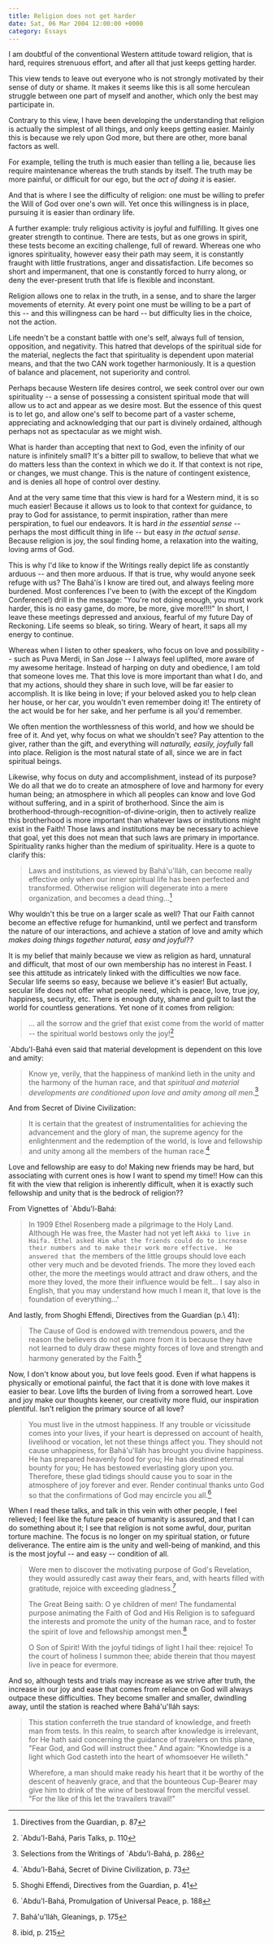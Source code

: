 ```yaml
---
title: Religion does not get harder
date: Sat, 06 Mar 2004 12:00:00 +0000
category: Essays
---
```


I am doubtful of the conventional Western attitude toward religion, that
is hard, requires strenuous effort, and after all that just keeps
getting harder.

This view tends to leave out everyone who is not strongly motivated by
their sense of duty or shame.  It makes it seems like this is all some
herculean struggle between one part of myself and another, which only
the best may participate in.

Contrary to this view, I have been developing the understanding that
religion is actually the simplest of all things, and only keeps getting
easier.  Mainly this is because we rely upon God more, but there are
other, more banal factors as well.

For example, telling the truth is much easier than telling a lie,
because lies require maintenance whereas the truth stands by itself.
The truth may be more painful, or difficult for our ego, but the *act of
doing it* is easier.

And that is where I see the difficulty of religion: one must be willing
to prefer the Will of God over one's own will.  Yet once this
willingness is in place, pursuing it is easier than ordinary life.

A further example: truly religious activity is joyful and fulfilling.
It gives one greater strength to continue.  There are tests, but as one
grows in spirit, these tests become an exciting challenge, full of
reward.  Whereas one who ignores spirituality, however easy their path
may seem, it is constantly fraught with little frustrations, anger and
dissatisfaction.  Life becomes so short and impermanent, that one is
constantly forced to hurry along, or deny the ever-present truth that
life is flexible and inconstant.

Religion allows one to relax in the truth, in a sense, and to share the
larger movements of eternity.  At every point one must be willing to be
a part of this -- and this willingness can be hard -- but difficulty
lies in the choice, not the action.

Life needn't be a constant battle with one's self, always full of
tension, opposition, and negativity.  This hatred that develops of the
spiritual side for the material, neglects the fact that spirituality is
dependent upon material means, and that the two CAN work together
harmoniously.  It is a question of balance and placement, not
superiority and control.

Perhaps because Western life desires control, we seek control over our
own spirituality -- a sense of possessing a consistent spiritual mode
that will allow us to act and appear as we desire most.  But the essence
of this quest is to let go, and allow one's self to become part of a
vaster scheme, appreciating and acknowledging that our part is divinely
ordained, although perhaps not as spectacular as we might wish.

What is harder than accepting that next to God, even the infinity of our
nature is infinitely small?  It's a bitter pill to swallow, to believe
that what we do matters less than the context in which we do it.  If
that context is not ripe, or changes, we must change.  This is the
nature of contingent existence, and is denies all hope of control over
destiny.

And at the very same time that this view is hard for a Western mind, it
is so much easier!  Because it allows us to look to that context for
guidance, to pray to God for assistance, to permit inspiration, rather
than mere perspiration, to fuel our endeavors.  It is hard *in the
essential sense* -- perhaps the most difficult thing in life -- but easy
*in the actual sense*.  Because religion is joy, the soul finding home, a
relaxation into the waiting, loving arms of God.

This is why I'd like to know if the Writings really depict life as
constantly arduous -- and then more arduous.  If that is true, why would
anyone seek refuge with us?  The Bahá'ís I know are tired out, and
always feeling more burdened.  Most conferences I've been to (with the
except of the Kingdom Conference!) drill in the message: "You're not
doing enough, you must work harder, this is no easy game, do more, be
more, give more!!!!"  In short, I leave these meetings depressed and
anxious, fearful of my future Day of Reckoning.  Life seems so bleak, so
tiring.  Weary of heart, it saps all my energy to continue.

Whereas when I listen to other speakers, who focus on love and
possibility -- such as Puva Merdi, in San Jose -- I always feel
uplifted, more aware of my awesome heritage.  Instead of harping on duty
and obedience, I am told that someone loves me.  That this love is more
important than what I do, and that my actions, should they share in such
love, will be far easier to accomplish.  It is like being in love; if
your beloved asked you to help clean her house, or her car, you wouldn't
even remember doing it!  The entirety of the act would be for her sake,
and her perfume is all you'd remember.

We often mention the worthlessness of this world, and how we should be
free of it.  And yet, why focus on what we shouldn't see?  Pay attention
to the giver, rather than the gift, and everything will *naturally,
easily, joyfully* fall into place.  Religion is the most natural state of
all, since we are in fact spiritual beings.

Likewise, why focus on duty and accomplishment, instead of its purpose?
We do all that we do to create an atmosphere of love and harmony for
every human being; an atmosphere in which all peoples can know and love
God without suffering, and in a spirit of brotherhood.  Since the aim is
brotherhood-through-recognition-of-divine-origin, then to actively
realize this brotherhood is more important than whatever laws or
institutions might exist in the Faith!  Those laws and institutions may
be necessary to achieve that goal, yet this does not mean that such laws
are primary in importance.  Spirituality ranks higher than the medium of
spirituality.  Here is a quote to clarify this:

> Laws and institutions, as viewed by Bahá'u'lláh, can become really
> effective only when our inner spiritual life has been perfected and
> transformed.  Otherwise religion will degenerate into a mere
> organization, and becomes a dead thing...[^1]

Why wouldn't this be true on a larger scale as well?  That our Faith
cannot become an effective refuge for humankind, until we perfect and
transform the nature of our interactions, and achieve a station of love
and amity which *makes doing things together natural, easy and joyful??*

It is my belief that mainly because we view as religion as hard,
unnatural and difficult, that most of our own membership has no interest
in Feast.  I see this attitude as intricately linked with the
difficulties we now face.  Secular life seems so easy, because we
believe it's easier!  But actually, secular life does not offer what
people need, which is peace, love, true joy, happiness, security, etc.
There is enough duty, shame and guilt to last the world for countless
generations.  Yet none of it comes from religion:

> ... all the sorrow and the grief that exist come from the world of
> matter -- the spiritual world bestows only the joy![^2]

`Abdu'l-Bahá even said that material development is dependent on this
love and amity:

> Know ye, verily, that the happiness of mankind lieth in the unity and
> the harmony of the human race, and that *spiritual and material
> developments are conditioned upon love and amity among all men*.[^3]

And from Secret of Divine Civilization:

> It is certain that the greatest of instrumentalities for achieving the
> advancement and the glory of man, the supreme agency for the
> enlightenment and the redemption of the world, is love and fellowship
> and unity among all the members of the human race.[^4]

Love and fellowship are easy to do!  Making new friends may be hard, but
associating with current ones is how I want to spend my time!!  How can
this fit with the view that religion is inherently difficult, when it is
exactly such fellowship and unity that is the bedrock of religion??

From Vignettes of `Abdu'l-Bahá:

> In 1909 Ethel Rosenberg made a pilgrimage to the Holy Land. Although
> He was free, the Master had not yet left `Akká to live in Haifa.
> Ethel asked Him what the friends could do to increase their numbers
> and to make their work more effective.  He answered that `the members
> of the little groups should love each other very much and be devoted
> friends.  The more they loved each other, the more the meetings would
> attract and draw others, and the more they loved, the more their
> influence would be felt... I say also in English, that you may
> understand how much I mean it, that love is the foundation of
> everything...'

And lastly, from Shoghi Effendi, Directives from the Guardian (p.\ 41):

> The Cause of God is endowed with tremendous powers, and the reason the
> believers do not gain more from it is because they have not learned to
> duly draw these mighty forces of love and strength and harmony
> generated by the Faith.[^5]

Now, I don't know about you, but love feels good.  Even if what happens
is physically or emotional painful, the fact that it is done with love
makes it easier to bear.  Love lifts the burden of living from a
sorrowed heart.  Love and joy make our thoughts keener, our creativity
more fluid, our inspiration plentiful.  Isn't religion the primary
source of all love?

> You must live in the utmost happiness.  If any trouble or vicissitude
> comes into your lives, if your heart is depressed on account of
> health, livelihood or vocation, let not these things affect you.  They
> should not cause unhappiness, for Bahá'u'lláh has brought you divine
> happiness.  He has prepared heavenly food for you; He has destined
> eternal bounty for you; He has bestowed everlasting glory upon you.
> Therefore, these glad tidings should cause you to soar in the
> atmosphere of joy forever and ever. Render continual thanks unto God
> so that the confirmations of God may encircle you all.[^6]

When I read these talks, and talk in this vein with other people, I feel
relieved; I feel like the future peace of humanity is assured, and that
I can do something about it; I see that religion is not some awful,
dour, puritan torture machine.  The focus is no longer on my spiritual
station, or future deliverance.  The entire aim is the unity and
well-being of mankind, and this is the most joyful -- and easy --
condition of all.

> Were men to discover the motivating purpose of God's Revelation, they
> would assuredly cast away their fears, and, with hearts filled with
> gratitude, rejoice with exceeding gladness.[^7]
> 
> The Great Being saith: O ye children of men! The fundamental purpose
> animating the Faith of God and His Religion is to safeguard the
> interests and promote the unity of the human race, and to foster the
> spirit of love and fellowship amongst men.[^8]
> 
> O Son of Spirit!  With the joyful tidings of light I hail thee:
> rejoice!  To the court of holiness I summon thee; abide therein that
> thou mayest live in peace for evermore.

And so, although tests and trials may increase as we strive after truth,
the increase in our joy and ease that comes from reliance on God will
always outpace these difficulties.  They become smaller and smaller,
dwindling away, until the station is reached where Bahá'u'lláh says:

> This station conferreth the true standard of knowledge, and freeth man
> from tests.  In this realm, to search after knowledge is irrelevant,
> for He hath said concerning the guidance of travelers on this plane,
> "Fear God, and God will instruct thee."  And again: "Knowledge is a
> light which God casteth into the heart of whomsoever He willeth."
> 
> Wherefore, a man should make ready his heart that it be worthy of the
> descent of heavenly grace, and that the bounteous Cup-Bearer may give
> him to drink of the wine of bestowal from the merciful vessel. "For
> the like of this let the travailers travail!"

[^1]:  Directives from the Guardian, p. 87

[^2]:  `Abdu'l-Bahá, Paris Talks, p. 110

[^3]:   Selections from the Writings of `Abdu'l-Bahá, p. 286

[^4]:  `Abdu'l-Bahá, Secret of Divine Civilization, p. 73

[^5]:  Shoghi Effendi, Directives from the Guardian, p. 41

[^6]:  `Abdu'l-Bahá, Promulgation of Universal Peace, p. 188

[^7]:  Bahá'u'lláh, Gleanings, p. 175

[^8]:  ibid, p. 215


